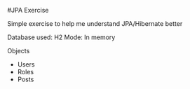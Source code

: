 #JPA Exercise

Simple exercise to help me understand JPA/Hibernate better

Database used: H2
Mode: In memory

Objects
 * Users
 * Roles
 * Posts
   
